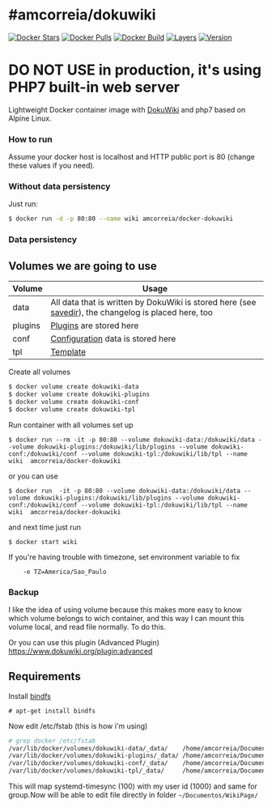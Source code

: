 #amcorreia/dokuwiki
==================

[![Docker Stars](https://img.shields.io/docker/stars/amcorreia/docker-dokuwiki.svg)](https://hub.docker.com/r/amcorreia/docker-dokuwiki/) [![Docker Pulls](https://img.shields.io/docker/pulls/amcorreia/docker-dokuwiki.svg)](https://hub.docker.com/r/amcorreia/docker-dokuwiki/) [![Docker Build](https://img.shields.io/docker/automated/amcorreia/docker-dokuwiki.svg)](https://hub.docker.com/r/amcorreia/docker-dokuwiki/) [![Layers](https://images.microbadger.com/badges/image/amcorreia/docker-dokuwiki.svg)](https://microbadger.com/images/amcorreia/docker-dokuwiki) [![Version](https://images.microbadger.com/badges/version/amcorreia/docker-dokuwiki.svg)](https://microbadger.com/images/amcorreia/docker-dokuwiki)


# DO NOT USE in production, it's using PHP7 built-in web server


Lightweight Docker container image with [DokuWiki](https://www.dokuwiki.org/dokuwiki) and php7 based on Alpine Linux.

### How to run

Assume your docker host is localhost and HTTP public port is 80 (change these values if you need).

### Without data persistency
Just run:

```sh
$ docker run -d -p 80:80 --name wiki amcorreia/docker-dokuwiki
```

### Data persistency

## Volumes we are going to use

| Volume | Usage |
| ------ | ------ |
| data | All data that is written by DokuWiki is stored here (see [savedir](https://www.dokuwiki.org/config:savedir)), the changelog is placed here, too |
| plugins | [Plugins](https://www.dokuwiki.org/plugins) are stored here |
| conf | [Configuration](https://www.dokuwiki.org/devel:configuration) data is stored here  |
| tpl | [Template](https://www.dokuwiki.org/template) |

Create all volumes

```sh
$ docker volume create dokuwiki-data
$ docker volume create dokuwiki-plugins
$ docker volume create dokuwiki-conf
$ docker volume create dokuwiki-tpl
```

Run container with all volumes set up

```
$ docker run --rm -it -p 80:80 --volume dokuwiki-data:/dokuwiki/data --volume dokuwiki-plugins:/dokuwiki/lib/plugins --volume dokuwiki-conf:/dokuwiki/conf --volume dokuwiki-tpl:/dokuwiki/lib/tpl --name wiki  amcorreia/docker-dokuwiki
```

or you can use
```
$ docker run  -it -p 80:80 --volume dokuwiki-data:/dokuwiki/data --volume dokuwiki-plugins:/dokuwiki/lib/plugins --volume dokuwiki-conf:/dokuwiki/conf --volume dokuwiki-tpl:/dokuwiki/lib/tpl --name wiki  amcorreia/docker-dokuwiki
```
and next time just run
```
$ docker start wiki
```

If you're having trouble with timezone, set environment variable to fix

```
    -e TZ=America/Sao_Paulo

```

### Backup

I like the idea of using volume because this makes more easy to know which volume belongs to wich container, and
this way I can mount this volume local, and read file normally. To do this.

Or you can use this plugin (Advanced Plugin) https://www.dokuwiki.org/plugin:advanced

## Requirements

Install [bindfs](http://bindfs.org/)
```
# apt-get install bindfs
```

Now edit /etc/fstab (this is how i'm using)


```sh
# grep docker /etc/fstab
/var/lib/docker/volumes/dokuwiki-data/_data/    /home/amcorreia/Documentos/WikiPages/data    fuse.bindfs map=100/1000:@101/@1000,auto 0 0
/var/lib/docker/volumes/dokuwiki-plugins/_data/ /home/amcorreia/Documentos/WikiPages/plugins fuse.bindfs map=100/1000:@101/@1000,auto 0 0
/var/lib/docker/volumes/dokuwiki-conf/_data/    /home/amcorreia/Documentos/WikiPages/conf    fuse.bindfs map=100/1000:@101/@1000,auto 0 0
/var/lib/docker/volumes/dokuwiki-tpl/_data/     /home/amcorreia/Documentos/WikiPages/tpl     fuse.bindfs map=100/1000:@101/@1000,auto 0 0
```

This will map systemd-timesync (100) with my user id (1000) and same for group.Now will be able to edit file directly
in folder `~/Documentos/WikiPage/`
